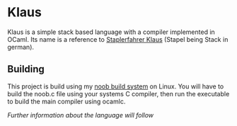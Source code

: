 # Klaus

Klaus is a simple stack based language with a compiler implemented in OCaml. 
Its name is a reference to [Staplerfahrer Klaus](https://www.youtube.com/watch?v=dJdCJMyBi5I) (Stapel being Stack in german).

## Building

This project is build using my [noob build system](https://github.com/nailuj05/noob) on Linux. 
You will have to build the noob.c file using your systems C compiler, then run the executable to build the main compiler using ocamlc.

*Further information about the language will follow*
